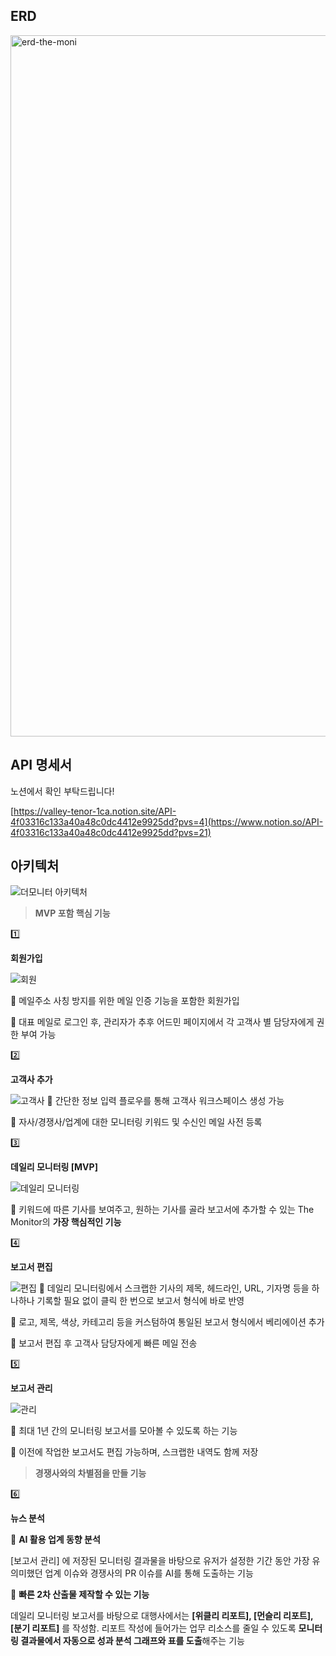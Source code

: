 ## ERD

<img width="1122" alt="erd-the-moni" src="https://github.com/user-attachments/assets/a99906ff-382f-4dae-9c87-9aa1a3231009">

## API 명세서
노션에서 확인 부탁드립니다!

[https://valley-tenor-1ca.notion.site/API-4f03316c133a40a48c0dc4412e9925dd?pvs=4](https://www.notion.so/API-4f03316c133a40a48c0dc4412e9925dd?pvs=21)

## 아키텍처

![더모니터 아키텍처](https://github.com/user-attachments/assets/e7df8644-5637-448d-96b3-6eb276d51be8)

> **MVP 포함 핵심 기능**
> 

<aside>
1️⃣

**회원가입**

![회원](https://github.com/user-attachments/assets/5fad631a-854c-46d3-8bb3-dcf285aa7777)

📍 메일주소 사칭 방지를 위한 메일 인증 기능을 포함한 회원가입

📍 대표 메일로 로그인 후, 관리자가 추후 어드민 페이지에서 각 고객사 별 담당자에게 권한 부여 가능

</aside>

<aside>
2️⃣

**고객사 추가**

![고객사](https://github.com/user-attachments/assets/c7b0993d-0345-4cad-96c4-c3d1cdf783c3)
📍 간단한 정보 입력 플로우를 통해 고객사 워크스페이스 생성 가능

📍  자사/경쟁사/업계에 대한 모니터링 키워드 및 수신인 메일 사전 등록

</aside>

<aside>
3️⃣

**데일리 모니터링 [MVP]**

![데일리 모니터링](https://github.com/user-attachments/assets/391aed13-858d-4e68-9c43-084163caf16c)

📍 키워드에 따른 기사를 보여주고, 원하는 기사를 골라 보고서에 추가할 수 있는 The Monitor의 **가장 핵심적인 기능** 

</aside>

<aside>
4️⃣

**보고서 편집**

![편집](https://github.com/user-attachments/assets/de86ec24-f9b4-4780-83f5-0182433ea2eb)
📍 데일리 모니터링에서 스크랩한 기사의 제목, 헤드라인, URL, 기자명 등을 하나하나 기록할 필요 없이 클릭 한 번으로 보고서 형식에 바로 반영

📍 로고, 제목, 색상, 카테고리 등을 커스텀하여 통일된 보고서 형식에서 베리에이션 추가

📍 보고서 편집 후 고객사 담당자에게 빠른 메일 전송

</aside>

<aside>
5️⃣

**보고서 관리**

![관리](https://github.com/user-attachments/assets/dbf5001e-4198-43eb-b669-a115c1c458cf)

📍 최대 1년 간의 모니터링 보고서를 모아볼 수 있도록 하는 기능

📍 이전에 작업한 보고서도 편집 가능하며, 스크랩한 내역도 함께 저장

</aside>

> **경쟁사와의 차별점을 만들 기능**
> 

<aside>
6️⃣

**뉴스 분석**

📍 **AI 활용 업계 동향 분석**

[보고서 관리] 에 저장된 모니터링 결과물을 바탕으로 유저가 설정한 기간 동안 가장 유의미했던 업계 이슈와 경쟁사의 PR 이슈를 AI를 통해 도출하는 기능

📍 **빠른 2차 산출물 제작할 수 있는 기능**

데일리 모니터링 보고서를 바탕으로 대행사에서는 **[위클리 리포트], [먼슬리 리포트], [분기 리포트]** 를 작성함. 리포트 작성에 들어가는 업무 리소스를 줄일 수 있도록 **모니터링 결과물에서 자동으로 성과 분석 그래프와 표를 도출**해주는 기능

</aside>
